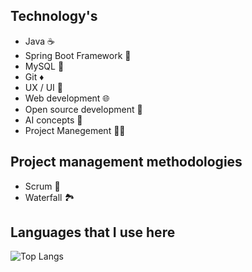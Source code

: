 ## Technology's 
- Java ☕
- Spring Boot Framework 🌱
- MySQL 🐬
- Git ♦️
- UX / UI 🎨
- Web development 🌐
- Open source development 👐
- AI concepts 🤖
- Project Manegement 👨‍💻

## Project management methodologies
- Scrum 🔧
- Waterfall 🏞️

## Languages that I use here
![Top Langs](https://github-readme-stats.vercel.app/api/top-langs/?username=RaulMatarazo&layout=compact&theme=transparent)
